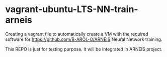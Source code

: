 # vagrant-ubuntu-LTS-NN-train-arneis

Creating a vagrant file to automatically create a VM with the required software for <https://github.com/B-AROL-O/ARNEIS> Neural Network training.

This REPO is just for testing purpose. It will be integrated in ARNEIS project.
